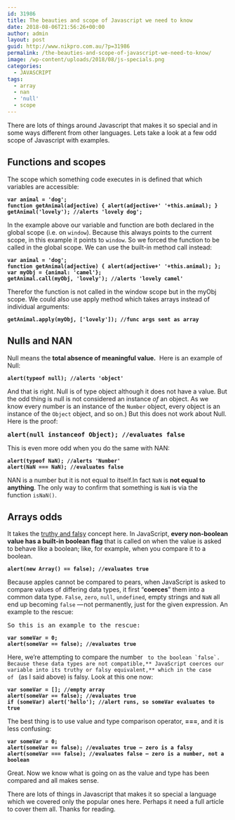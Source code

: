 ```yaml
---
id: 31986
title: The beauties and scope of Javascript we need to know
date: 2018-08-06T21:56:26+00:00
author: admin
layout: post
guid: http://www.nikpro.com.au/?p=31986
permalink: /the-beauties-and-scope-of-javascript-we-need-to-know/
image: /wp-content/uploads/2018/08/js-specials.png
categories:
  - JAVASCRIPT
tags:
  - array
  - nan
  - 'null'
  - scope
---
```

There are lots of things around Javascript that makes it so special and in some ways different from other languages. Lets take a look at a few odd scope of Javascript with examples.

## Functions and scopes

The scope which something code executes in is defined that which variables are accessible:

<pre class="wp-block-preformatted"><strong><code>var animal = 'dog';
function getAnimal(adjective) { alert(adjective+' '+this.animal); }
getAnimal('lovely'); //alerts 'lovely dog';</code></strong></pre>

In the example above our variable and function are both declared in the global scope (i.e. on `window`). Because this always points to the current scope, in this example it points to `window`. So we forced the function to be called in the global scope. We can use the built-in method call instead:

<pre class="wp-block-preformatted"><strong><code>var animal = 'dog';
function getAnimal(adjective) { alert(adjective+' '+this.animal); };
var myObj = {animal: 'camel'};
getAnimal.call(myObj, 'lovely'); //alerts 'lovely camel'</code></strong></pre>

Therefor the function is not called in the window scope but in the myObj scope. We could also use apply method which takes arrays instead of individual arguments:

<pre class="wp-block-preformatted"><strong><code>getAnimal.apply(myObj, ['lovely']); //func args sent as array</code></strong></pre>

## Nulls and NAN

Null means the **total absence of meaningful value.**  Here is an example of Null:

<pre class="wp-block-preformatted"><strong><code>alert(typeof null); //alerts 'object'</code></strong></pre>

And that is right. Null is of type object although it does not have a value. But the odd thing is null is not considered an instance _of_ an object. As we know every number is an instance of the `Number` object, every object is an instance of the `Object` object, and so on.) But this does not work about Null. Here is the proof:

<pre class="wp-block-preformatted"><strong>alert(null instanceof Object); //evaluates false</strong></pre>

This is even more odd when you do the same with NAN:

<pre class="wp-block-preformatted"><strong><code>alert(typeof NaN); //alerts 'Number'
alert(NaN === NaN); //evaluates false</code></strong></pre>

NAN is a number but it is not equal to itself.In fact `NaN` is **not equal to anything**. The only way to confirm that something is `NaN` is via the function `isNaN()`.

## Arrays odds

It takes the [truthy and falsy](http://www.nikpro.com.au/truthy-or-falsy-values-in-javascript-and-how-to-work-with-them/) concept here. In JavaScript, **every non-boolean value has a built-in boolean flag** that is called on when the value is asked to behave like a boolean; like, for example, when you compare it to a boolean.

<pre class="wp-block-preformatted"><strong><code>alert(new Array() == false); //evaluates true</code></strong></pre>

Because apples cannot be compared to pears, when JavaScript is asked to compare values of differing data types, it first “**coerces**” them into a common data type. `False`, `zero`, `null`, `undefined`, empty strings and `NaN` all end up becoming `false` — not permanently, just for the given expression. An example to the rescue:

<pre class="wp-block-preformatted">So this is an example to the rescue: </pre>

<pre class="wp-block-preformatted"><strong><code>var someVar = 0;
alert(someVar == false); //evaluates true</code></strong></pre>

Here, we’re attempting to compare the number `` to the boolean `false`. Because these data types are not compatible,** JavaScript coerces our variable into its truthy or falsy equivalent,** which in the case of `` (as I said above) is falsy. Look at this one now:

<pre class="wp-block-preformatted"><strong><code>var someVar = []; //empty array
alert(someVar == false); //evaluates true
if (someVar) alert('hello'); //alert runs, so someVar evaluates to true</code></strong></pre>

The best thing is to use value and type comparison operator, **===**, and it is less confusing:

<pre class="wp-block-preformatted"><strong><code>var someVar = 0;
alert(someVar == false); //evaluates true – zero is a falsy
alert(someVar === false); //evaluates false – zero is a number, not a boolean</code></strong></pre>

Great. Now we know what is going on as the value and type has been compared and all makes sense.

There are lots of things in Javascript that makes it so special a language which we covered only the popular ones here. Perhaps it need a full article to cover them all. Thanks for reading.